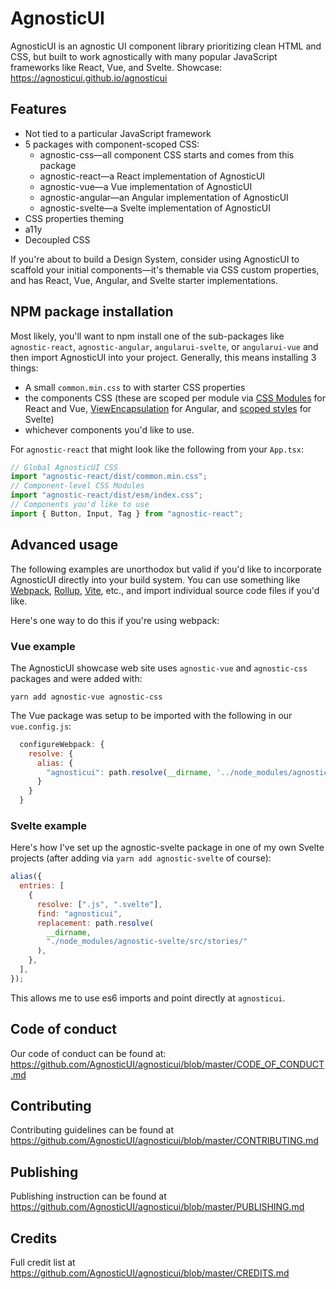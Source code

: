 # AgnosticUI

AgnosticUI is an agnostic UI component library prioritizing clean HTML and CSS, but built to work agnostically with many popular JavaScript frameworks like React, Vue, and Svelte. Showcase: https://agnosticui.github.io/agnosticui

## Features

- Not tied to a particular JavaScript framework
- 5 packages with component-scoped CSS:
  - agnostic-css—all component CSS starts and comes from this package
  - agnostic-react—a React implementation of AgnosticUI
  - agnostic-vue—a Vue implementation of AgnosticUI
  - agnostic-angular—an Angular implementation of AgnosticUI
  - agnostic-svelte—a Svelte implementation of AgnosticUI
- CSS properties theming
- a11y
- Decoupled CSS

If you're about to build a Design System, consider using AgnosticUI to scaffold your initial components—it's themable via CSS custom properties, and has React, Vue, Angular, and Svelte starter implementations.

## NPM package installation

Most likely, you'll want to npm install one of the sub-packages like `agnostic-react`, `agnostic-angular`, `angularui-svelte`, or `angularui-vue` and then import AgnosticUI into your project. Generally, this means installing 3 things:

- A small `common.min.css` to with starter CSS properties
- the components CSS (these are scoped per module via [CSS Modules](https://github.com/css-modules/css-modules) for React and Vue, [ViewEncapsulation](https://angular.io/api/core/ViewEncapsulation) for Angular, and [scoped styles](https://svelte.dev/docs#style) for Svelte)
- whichever components you'd like to use.

For `agnostic-react` that might look like the following from your `App.tsx`:

```js
// Global AgnosticUI CSS
import "agnostic-react/dist/common.min.css";
// Component-level CSS Modules
import "agnostic-react/dist/esm/index.css";
// Components you'd like to use
import { Button, Input, Tag } from "agnostic-react";
```

## Advanced usage

The following examples are unorthodox but valid if you'd like to incorporate
AgnosticUI directly into your build system. You can use something like [Webpack](https://webpack.js.org/), [Rollup](https://rollupjs.org/guide/en/), [Vite](https://vitejs.dev/), etc., and import individual source code files if you'd like.

Here's one way to do this if you're using webpack:

### Vue example

The AgnosticUI showcase web site uses `agnostic-vue` and `agnostic-css` packages and were added with:

```shell
yarn add agnostic-vue agnostic-css
```

The Vue package was setup to be imported with the following in our `vue.config.js`:

```js
  configureWebpack: {
    resolve: {
      alias: {
        "agnosticui": path.resolve(__dirname, '../node_modules/agnostic-vue/src/stories')
      }
    }
  }
```

### Svelte example

Here's how I've set up the agnostic-svelte package in one of my own Svelte projects (after adding via `yarn add agnostic-svelte` of course):

```js
alias({
  entries: [
    {
      resolve: [".js", ".svelte"],
      find: "agnosticui",
      replacement: path.resolve(
        __dirname,
        "./node_modules/agnostic-svelte/src/stories/"
      ),
    },
  ],
});
```

This allows me to use es6 imports and point directly at `agnosticui`.
## Code of conduct

Our code of conduct can be found at: https://github.com/AgnosticUI/agnosticui/blob/master/CODE_OF_CONDUCT.md

## Contributing

Contributing guidelines can be found at https://github.com/AgnosticUI/agnosticui/blob/master/CONTRIBUTING.md

## Publishing

Publishing instruction can be found at https://github.com/AgnosticUI/agnosticui/blob/master/PUBLISHING.md

## Credits

Full credit list at https://github.com/AgnosticUI/agnosticui/blob/master/CREDITS.md
